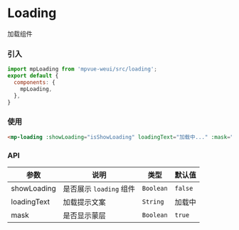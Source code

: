 # Loading

加载组件

<imgPreview imgUrl="/assets/loading.png"/>

### 引入

``` js
import mpLoading from 'mpvue-weui/src/loading';
export default {
  components: {
    mpLoading,
  },
}
```

### 使用

``` html
<mp-loading :showLoading="isShowLoading" loadingText="加载中..." :mask="isShowMask"></mp-loading>
```

### API

| 参数 | 说明 | 类型 | 默认值 |
|-----------|-----------|-----------|-------------|
| showLoading | 是否展示 `loading` 组件 | `Boolean` | `false` |
| loadingText | 加载提示文案 | `String` | 加载中 |
| mask | 是否显示蒙层 | `Boolean` | `true` |